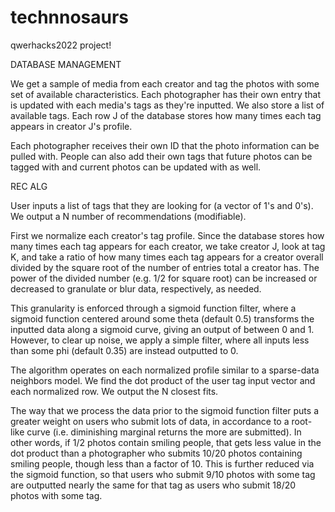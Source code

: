 # technnosaurs
qwerhacks2022 project!

DATABASE MANAGEMENT

We get a sample of media from each creator and tag the photos with some set of available characteristics. Each photographer has their own entry that is updated with each media's tags as they're inputted. We also store a list of available tags. Each row J of the database stores how many times each tag appears in creator J's profile.

Each photographer receives their own ID that the photo information can be pulled with. People can also add their own tags that future photos can be tagged with and current photos can be updated with as well.

REC ALG

User inputs a list of tags that they are looking for (a vector of 1's and 0's). We output a N number of recommendations (modifiable).

First we normalize each creator's tag profile. Since the database stores how many times each tag appears for each creator, we take creator J, look at tag K, and take a ratio of how many times each tag appears for a creator overall divided by the square root of the number of entries total a creator has. The power of the divided number (e.g. 1/2 for square root) can be increased or decreased to granulate or blur data, respectively, as needed.

This granularity is enforced through a sigmoid function filter, where a sigmoid function centered around some theta (default 0.5) transforms the inputted data along a sigmoid curve, giving an output of between 0 and 1. However, to clear up noise, we apply a simple filter, where all inputs less than some phi (default 0.35) are instead outputted to 0.

The algorithm operates on each normalized profile similar to a sparse-data neighbors model. We find the dot product of the user tag input vector and each normalized row. We output the N closest fits. 

The way that we process the data prior to the sigmoid function filter puts a greater weight on users who submit lots of data, in accordance to a root-like curve (i.e. diminishing marginal returns the more are submitted). In other words, if 1/2 photos contain smiling people, that gets less value in the dot product than a photographer who submits 10/20 photos containing smiling people, though less than a factor of 10. This is further reduced via the sigmoid function, so that users who submit 9/10 photos with some tag are outputted nearly the same for that tag as users who submit 18/20 photos with some tag.
